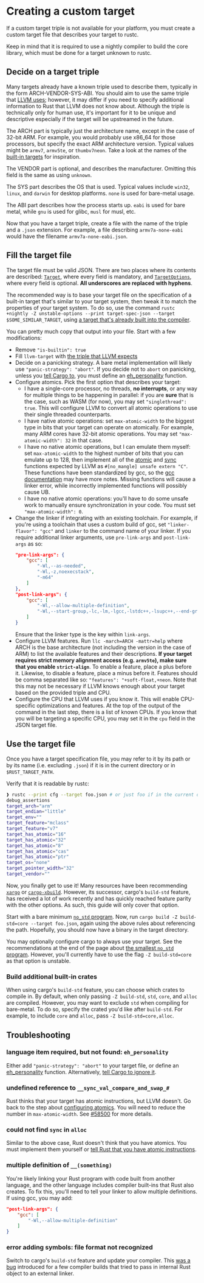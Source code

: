 # Creating a custom target

If a custom target triple is not available for your platform, you must create a custom target file
that describes your target to rustc.

Keep in mind that it is required to use a nightly compiler to build the core library, which must be
done for a target unknown to rustc.

## Decide on a target triple

Many targets already have a known triple used to describe them, typically in the form
ARCH-VENDOR-SYS-ABI. You should aim to use the same triple that [LLVM uses][llvm-target-triple];
however, it may differ if you need to specify additional information to Rust that LLVM does not know
about. Although the triple is technically only for human use, it's important for it to be unique and
descriptive especially if the target will be upstreamed in the future.

The ARCH part is typically just the architecture name, except in the case of 32-bit ARM. For
example, you would probably use x86_64 for those processors, but specify the exact ARM architecture
version. Typical values might be `armv7`, `armv5te`, or `thumbv7neon`. Take a look at the names of
the [built-in targets][built-in-target] for inspiration.

The VENDOR part is optional, and describes the manufacturer. Omitting this field is the same as
using `unknown`.

The SYS part describes the OS that is used. Typical values include `win32`, `linux`, and `darwin`
for desktop platforms. `none` is used for bare-metal usage.

The ABI part describes how the process starts up. `eabi` is used for bare metal, while `gnu` is used
for glibc, `musl` for musl, etc.

Now that you have a target triple, create a file with the name of the triple and a `.json`
extension. For example, a file describing `armv7a-none-eabi` would have the filename
`armv7a-none-eabi.json`.

[llvm-target-triple]: https://clang.llvm.org/docs/CrossCompilation.html#target-triple

## Fill the target file

The target file must be valid JSON. There are two places where its contents are described:
[`Target`], where every field is mandatory, and [`TargetOptions`], where every field is optional.
**All underscores are replaced with hyphens**.

The recommended way is to base your target file on the specification of a built-in target that's
similar to your target system, then tweak it to match the properties of your target system. To do
so, use the command
`rustc +nightly -Z unstable-options --print target-spec-json --target $SOME_SIMILAR_TARGET`, using
[a target that's already built into the compiler][built-in-target].

You can pretty much copy that output into your file. Start with a few modifications:

- Remove `"is-builtin": true`
- Fill `llvm-target` with [the triple that LLVM expects][llvm-target-triple]
- Decide on a panicking strategy. A bare metal implementation will likely use
  `"panic-strategy": "abort"`. If you decide not to `abort` on panicking, unless you [tell Cargo
  to][eh_personality], you must define an [eh_personality] function.
- Configure atomics. Pick the first option that describes your target:
  - I have a single-core processor, no threads, **no interrupts**, or any way for multiple things to
    be happening in parallel: if you are **sure** that is the case, such as WASM (for now), you may
    set `"singlethread": true`. This will configure LLVM to convert all atomic operations to use
    their single threaded counterparts.
  - I have native atomic operations: set `max-atomic-width` to the biggest type in bits that your
    target can operate on atomically. For example, many ARM cores have 32-bit atomic operations. You
    may set `"max-atomic-width": 32` in that case.
  - I have no native atomic operations, but I can emulate them myself: set `max-atomic-width` to the
    highest number of bits that you can emulate up to 128, then implement all of the
    [atomic][libcalls-atomic] and [sync][libcalls-atomic] functions expected by LLVM as
    `#[no_mangle] unsafe extern "C"`. These functions have been standardized by gcc, so the [gcc
    documentation][gcc-sync] may have more notes. Missing functions will cause a linker error, while
    incorrectly implemented functions will possibly cause UB.
  - I have no native atomic operations: you'll have to do some unsafe work to manually ensure
    synchronization in your code. You must set `"max-atomic-width": 0`.
- Change the linker if integrating with an existing toolchain. For example, if you're using a
  toolchain that uses a custom build of gcc, set `"linker-flavor": "gcc"` and `linker` to the
  command name of your linker. If you require additional linker arguments, use `pre-link-args` and
  `post-link-args` as so:
  ``` json
  "pre-link-args": {
      "gcc": [
          "-Wl,--as-needed",
          "-Wl,-z,noexecstack",
          "-m64"
      ]
  },
  "post-link-args": {
      "gcc": [
          "-Wl,--allow-multiple-definition",
          "-Wl,--start-group,-lc,-lm,-lgcc,-lstdc++,-lsupc++,--end-group"
      ]
  }
  ```
  Ensure that the linker type is the key within `link-args`.
- Configure LLVM features. Run `llc -march=ARCH -mattr=help` where ARCH is the base architecture
  (not including the version in the case of ARM) to list the available features and their
  descriptions. **If your target requires strict memory alignment access (e.g. `armv5te`), make sure
  that you enable `strict-align`**. To enable a feature, place a plus before it. Likewise, to
  disable a feature, place a minus before it. Features should be comma separated like so:
  `"features": "+soft-float,+neon`. Note that this may not be necessary if LLVM knows enough about
  your target based on the provided triple and CPU.
- Configure the CPU that LLVM uses if you know it. This will enable CPU-specific optimizations and
  features. At the top of the output of the command in the last step, there is a list of known CPUs.
  If you know that you will be targeting a specific CPU, you may set it in the `cpu` field in the
  JSON target file.

[`target`]: https://doc.rust-lang.org/nightly/nightly-rustc/rustc_target/spec/struct.Target.html
[`targetoptions`]:
  https://doc.rust-lang.org/nightly/nightly-rustc/rustc_target/spec/struct.TargetOptions.html
[aborting-on-panic]:
  https://doc.rust-lang.org/edition-guide/rust-2018/error-handling-and-panics/aborting-on-panic.html
[built-in-target]: ./compiler-support.md#built-in-target
[eh_personality]: ./smallest-no-std.md#eh_personality
[libcalls-atomic]: http://llvm.org/docs/Atomics.html#libcalls-atomic
[libcalls-sync]: http://llvm.org/docs/Atomics.html#libcalls-sync
[gcc-sync]: https://gcc.gnu.org/onlinedocs/gcc/_005f_005fsync-Builtins.html

## Use the target file

Once you have a target specification file, you may refer to it by its path or by its name (i.e.
excluding `.json`) if it is in the current directory or in `$RUST_TARGET_PATH`.

Verify that it is readable by rustc:

``` sh
❱ rustc --print cfg --target foo.json # or just foo if in the current directory
debug_assertions
target_arch="arm"
target_endian="little"
target_env=""
target_feature="mclass"
target_feature="v7"
target_has_atomic="16"
target_has_atomic="32"
target_has_atomic="8"
target_has_atomic="cas"
target_has_atomic="ptr"
target_os="none"
target_pointer_width="32"
target_vendor=""
```

Now, you finally get to use it! Many resources have been recommending [`xargo`] or [`cargo-xbuild`].
However, its successor, cargo's `build-std` feature, has received a lot of work recently and has
quickly reached feature parity with the other options. As such, this guide will only cover that
option.

Start with a bare minimum [`no_std` program][no_std-program]. Now, run
`cargo build -Z build-std=core --target foo.json`, again using the above rules about referencing the
path. Hopefully, you should now have a binary in the target directory.

You may optionally configure cargo to always use your target. See the recommendations at the end of
the page about [the smallest `no_std` program][no_std-program]. However, you'll currently have to
use the flag `-Z build-std=core` as that option is unstable.

[`xargo`]: https://github.com/japaric/xargo
[`cargo-xbuild`]: https://github.com/rust-osdev/cargo-xbuild
[no_std-program]: ./smallest-no-std.md

### Build additional built-in crates

When using cargo's `build-std` feature, you can choose which crates to compile in. By default, when
only passing `-Z build-std`, `std`, `core`, and `alloc` are compiled. However, you may want to
exclude `std` when compiling for bare-metal. To do so, specify the crated you'd like after
`build-std`. For example, to include `core` and `alloc`, pass `-Z build-std=core,alloc`.

## Troubleshooting

### language item required, but not found: `eh_personality`

Either add `"panic-strategy": "abort"` to your target file, or define an [eh_personality] function.
Alternatively, [tell Cargo to ignore it][eh_personality].

### undefined reference to `__sync_val_compare_and_swap_#`

Rust thinks that your target has atomic instructions, but LLVM doesn't. Go back to the step about
[configuring atomics][fill-target-file]. You will need to reduce the number in `max-atomic-width`.
See [#58500] for more details.

[fill-target-file]: #fill-the-target-file
[#58500]: https://github.com/rust-lang/rust/issues/58500

### could not find `sync` in `alloc`

Similar to the above case, Rust doesn't think that you have atomics. You must implement them
yourself or [tell Rust that you have atomic instructions][fill-target-file].

### multiple definition of `__(something)`

You're likely linking your Rust program with code built from another language, and the other
language includes compiler built-ins that Rust also creates. To fix this, you'll need to tell your
linker to allow multiple definitions. If using gcc, you may add:

``` json
"post-link-args": {
    "gcc": [
        "-Wl,--allow-multiple-definition"
    ]
}
```

### error adding symbols: file format not recognized

Switch to cargo's `build-std` feature and update your compiler. This [was a bug][#8239] introduced
for a few compiler builds that tried to pass in internal Rust object to an external linker.

[#8239]: https://github.com/rust-lang/cargo/issues/8239
